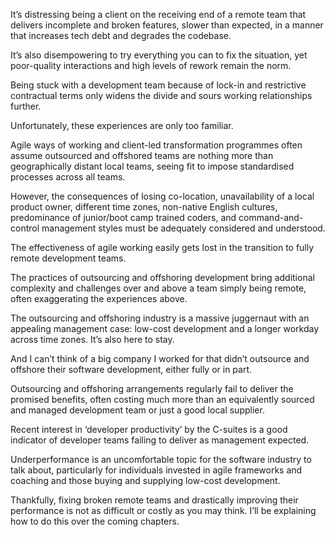 It’s distressing being a client on the receiving end of a remote team that delivers incomplete and broken features, slower than expected, in a manner that increases tech debt and degrades the codebase.

It’s also disempowering to try everything you can to fix the situation, yet poor-quality interactions and high levels of rework remain the norm.

Being stuck with a development team because of lock-in and restrictive contractual terms only widens the divide and sours working relationships further.

Unfortunately, these experiences are only too familiar.

Agile ways of working and client-led transformation programmes often assume outsourced and offshored teams are nothing more than geographically distant local teams, seeing fit to impose standardised processes across all teams. 

However, the consequences of losing co-location, unavailability of a local product owner, different time zones, non-native English cultures, predominance of junior/boot camp trained coders, and command-and-control management styles must be adequately considered and understood.

The effectiveness of agile working easily gets lost in the transition to fully remote development teams.

The practices of outsourcing and offshoring development bring additional complexity and challenges over and above a team simply being remote, often exaggerating the experiences above.

The outsourcing and offshoring industry is a massive juggernaut with an appealing management case: low-cost development and a longer workday across time zones. It’s also here to stay.

And I can’t think of a big company I worked for that didn’t outsource and offshore their software development, either fully or in part.

Outsourcing and offshoring arrangements regularly fail to deliver the promised benefits, often costing much more than an equivalently sourced and managed development team or just a good local supplier.

Recent interest in ‘developer productivity’ by the C-suites is a good indicator of developer teams failing to deliver as management expected.

Underperformance is an uncomfortable topic for the software industry to talk about, particularly for individuals invested in agile frameworks and coaching and those buying and supplying low-cost development.

Thankfully, fixing broken remote teams and drastically improving their performance is not as difficult or costly as you may think. I’ll be explaining how to do this over the coming chapters.
